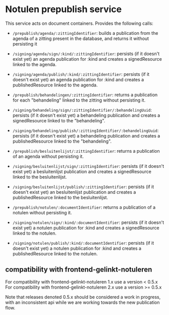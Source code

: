 # Notulen prepublish service
This service acts on document containers. Provides the following calls:

- `/prepublish/agenda/:zittingIdentifier`: builds a publication from the agenda of a zitting present in the database, and returns it without persisting it
- `/signing/agenda/sign/:kind/:zittingIdentifier`:  persists (if it doesn't exist yet) an agenda publication for :kind and creates a signedResource linked to the agenda.
- `/signing/agenda/publish/:kind/:zittingIdentifier`:  persists  (if it doesn't exist yet) an agenda publication for :kind and creates a publishedResource linked to the agenda.

- `/prepublish/behandelingen/:zittingIdentifier`: returns a publication for each "behandeling" linked to the zitting without persisting it.
- `/signing/behandeling/sign/:zittingIdentifier/:behandelingUuid`: persists (if it doesn't exist yet) a behandeling publication and creates a signedResource linked to the "behandeling".
- `/signing/behandeling/publish/:zittingIdentifier/:behandelingUuid`: persists (if it doesn't exist yet) a behandeling publication and creates a publishedResource linked to the "behandeling".

- `/prepublish/besluitenlijst/:zittingIdentifier`: returns a publication of an agenda without persisting it.
- `/signing/besluitenlijst/sign/:zittingIdentifier`:  persists (if it doesn't exist yet) a besluitenlijst publication and creates a signedResource linked to the besluitenlijst.
- `/signing/besluitenlijst/publish/:zittingIdentifier`:  persists  (if it doesn't exist yet) an besluitenlijst publication and creates a publishedResource linked to the besluitenlijst.

- `/prepublish/notulen/:documentIdentifier`: returns a publication of a notulen without persisting it. 
- `/signing/notulen/sign/:kind/:documentIdentifier`:  persists (if it doesn't exist yet) a notulen publication for :kind and creates a signedResource linked to the notulen.
- `/signing/notulen/publish/:kind/:documentIdentifier`:  persists  (if it doesn't exist yet) a notulen publication for :kind and creates a publishedResource linked to the notulen.

## compatibility with frontend-gelinkt-notuleren

For compatibility with frontend-gelinkt-notuleren 1.x use a version < 0.5.x
For compatibility with frontend-gelinkt-notuleren 2.x use a version >= 0.5.x

Note that releases denoted 0.5.x should be considered a work in progress, with an inconsistent api while we are working towards the new publication flow.
